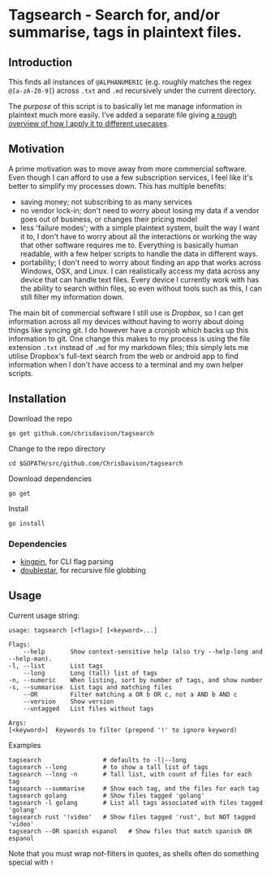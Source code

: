 # Tagsearch - Search for, and/or summarise, tags in plaintext files.

## Introduction

This finds all instances of `@ALPHANUMERIC` (e.g. roughly matches the regex
`@[a-zA-Z0-9]`) across `.txt` and `.md` recursively under the current directory.

The *purpose* of this script is to basically let me manage information in
plaintext much more easily. I've added a separate file giving [a rough overview
of how I apply it to different usecases][].

  [a rough overview of how I apply it to different usecases]: ./use_cases.md

## Motivation

A prime motivation was to move away from more commercial software. Even though I
can afford to use a few subscription services, I feel like it's better to
simplify my processes down. This has multiple benefits:

-   saving money; not subscribing to as many services
-   no vendor lock-in; don't need to worry about losing my data if a vendor goes
    out of business, or changes their pricing model
-   less 'failure modes'; with a simple plaintext system, built the way I want
    it to, I don't have to worry about all the interactions or working the way
    that other software requires me to. Everything is basically human readable,
    with a few helper scripts to handle the data in different ways.
-   portability; I don't need to worry about finding an app that works across
    Windows, OSX, and Linux. I can realistically access my data across any
    device that can handle text files. Every device I currently work with has
    the ability to search within files, so even without tools such as this, I
    can still filter my information down.

The main bit of commercial software I still use is *Dropbox*, so I can get
information across all my devices without having to worry about doing things
like syncing git. I do however have a cronjob which backs up this information to
git. One change this makes to my process is using the file extension `.txt`
instead of `.md` for my markdown files; this simply lets me utilise Dropbox's
full-text search from the web or android app to find information when I don't
have access to a terminal and my own helper scripts.

## Installation

Download the repo

    go get github.com/chrisdavison/tagsearch

Change to the repo directory

    cd $GOPATH/src/github.com/ChrisDavison/tagsearch

Download dependencies

    go get

Install

    go install

### Dependencies

-   [kingpin][], for CLI flag parsing
-   [doublestar][], for recursive file globbing

  [kingpin]: https://github.com/alecthomas/kingpin
  [doublestar]: https://github.com/bmatcuk/doublestar

## Usage

Current usage string:

    usage: tagsearch [<flags>] [<keyword>...]

    Flags:
        --help       Show context-sensitive help (also try --help-long and --help-man).
    -l, --list       List tags
        --long       Long (tall) list of tags
    -n, --numeric    When listing, sort by number of tags, and show number
    -s, --summarise  List tags and matching files
        --OR         Filter matching a OR b OR c, not a AND b AND c
        --version    Show version
        --untagged   List files without tags

    Args:
    [<keyword>]  Keywords to filter (prepend '!' to ignore keyword)

Examples

    tagsearch                 # defaults to -l|--long
    tagsearch --long          # to show a tall list of tags
    tagsearch --long -n       # Tall list, with count of files for each tag
    tagsearch --summarise     # Show each tag, and the files for each tag
    tagsearch golang          # Show files tagged 'golang'
    tagsearch -l golang       # List all tags associated with files tagged 'golang'
    tagsearch rust '!video'   # Show files tagged 'rust', but NOT tagged 'video'
    tagsearch --OR spanish espanol   # Show files that match spanish OR espanol

Note that you must wrap *not*-filters in quotes, as shells often do something special with `!`
